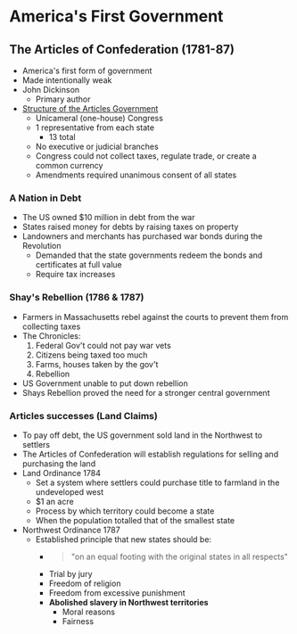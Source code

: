 # America's First Government

## The Articles of Confederation (1781-87)

- America's first form of government
- Made intentionally weak
- John Dickinson
    - Primary author
- <u>Structure of the Articles Government</u>
    - Unicameral (one-house) Congress
    - 1 representative from each state
        - 13 total
    - No executive or judicial branches
    - Congress could not collect taxes, regulate trade, or create a common currency
    - Amendments required unanimous consent of all states

### A Nation in Debt

- The US owned $10 million in debt from the war
- States raised money for debts by raising taxes on property
- Landowners and merchants has purchased war bonds during the Revolution
    - Demanded that the state governments redeem the bonds and certificates at full value
    - Require tax increases

### Shay's Rebellion (1786 & 1787)

- Farmers in Massachusetts rebel against the courts to prevent them from collecting taxes
- The Chronicles:
    1. Federal Gov't could not pay war vets
    2. Citizens being taxed too much
    3. Farms, houses taken by the gov't
    4. Rebellion
- US Government unable to put down rebellion
- Shays Rebellion proved the need for a stronger central government

### Articles successes (Land Claims)

- To pay off debt, the US government sold land in the Northwest to settlers
- The Articles of Confederation will establish regulations for selling and purchasing the land
- Land Ordinance 1784
    - Set a system where settlers could purchase title to farmland in the undeveloped west
    - $1 an acre
    - Process by which territory could become a state
    - When the population totalled that of the smallest state
- Northwest Ordinance 1787
    - Established principle that new states should be:
        - > "on an equal footing with the original states in all respects"
        - Trial by jury
        - Freedom of religion
        - Freedom from excessive punishment
        - **Abolished slavery in Northwest territories**
            - Moral reasons
            - Fairness